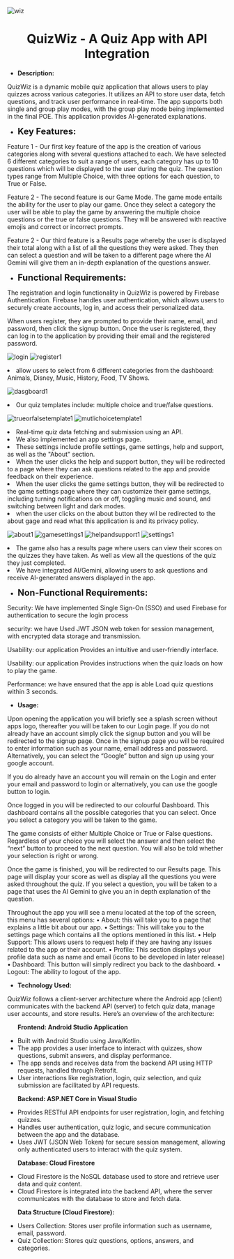 ![wiz](https://github.com/user-attachments/assets/ec6a29ea-fcfd-4775-a31d-bc0d6e0fd34a)

<div style="text-align: center;">
    <h1>QuizWiz - A Quiz App with API Integration</h1>
</div>

<ul><li><strong>Description:</strong></li></ul>
<p>QuizWiz is a dynamic mobile quiz application that allows users to play quizzes across various categories. It utilizes an API to store user data, fetch questions, and track user performance in real-time. The app supports both single and group play modes, with the group play mode being implemented in the final POE. This application provides AI-generated explanations.</p>

<ul><li><strong style="font-size: 20px;">Key Features:</strong></li></ul>
<p>Feature 1 - Our first key feature of the app is the creation of various categories along with several questions attached to each. We have selected 6 different categories to suit a range of users, each category has up to 10 questions which will be displayed to the user during the quiz. The question types range from Multiple Choice, with three options for each question, to True or False.</p>

<p>Feature 2 - The second feature is our Game Mode. The game mode entails the ability for the user to play our game. Once they select a category the user will be able to play the game by answering the multiple choice questions or the true or false questions. They will be answered with reactive emojis and correct or incorrect prompts.</p>

<p>Feature 2 - Our third feature is a Results page whereby the user is displayed their total along with a list of all the questions they were asked. They then can select a question and will be taken to a different page where the AI Gemini will give them an in-depth explanation of the questions answer.</p>

<ul><li><strong style="font-size: 20px;">Functional Requirements:</strong></li></ul>




<p>The registration and login functionality in QuizWiz is powered by Firebase Authentication. Firebase handles user authentication, which allows users to securely create accounts, log in, and access their personalized data.</p>

<p>When users register, they are prompted to provide their name, email, and password, then click the signup button. Once the user is registered, they can log in to the application by providing their email and the registered password.</p>



![login](https://github.com/user-attachments/assets/13e8e227-e253-4009-9ba4-a349b085c459)
![register1](https://github.com/user-attachments/assets/6c49e2bc-73f8-4274-9eff-abee873683f6)





 
  <li>allow users to select from 6 different categories from the dashboard: Animals, Disney, Music, History, Food, TV Shows.</li>

 
![dasgboard1](https://github.com/user-attachments/assets/baf8c3e9-11d8-4336-b69c-e30f0dce8a58)





  <li>Our quiz templates include: multiple choice and true/false questions.</li>
  
![trueorfalsetemplate1](https://github.com/user-attachments/assets/feb4bfae-5aae-4f38-82da-6b57ff68c256)
![mutlichoicetemplate1](https://github.com/user-attachments/assets/ac7bab55-fa77-4698-92c2-5bfea7e92d8e)

  
  <li>Real-time quiz data fetching and submission using an API.</li>
  <li>We also implemented an app settings page.</li>
  <li>These settings include profile settings, game settings, help and support, as well as the "About" section.</li>
  <li>When the user clicks the help and support button, they will be redirected to a page where they can ask questions related to the app and provide feedback on their experience.</li>
  <li>When the user clicks the game settings button, they will be redirected to the game settings page where they can customize their game settings, including turning notifications on or off, toggling music and sound, and switching between light and dark modes.</li>
  <li>when the user clicks on the about button  they wil be redirected to the about gage and read what this application is and its privacy policy. </li>

![about1](https://github.com/user-attachments/assets/fa24e4f4-ff3d-4052-b36e-6410d0968076)
![gamesettings1](https://github.com/user-attachments/assets/967f0e4c-8279-4c51-a6a9-be29a2ce32de)
![helpandsupport1](https://github.com/user-attachments/assets/addfa89b-7d0d-429f-a2cc-0fa938f40aae)
![settings1](https://github.com/user-attachments/assets/edbd1a4c-656b-4426-8bcb-1b91508af7ce)


  
  <li>The game also has a results page where users can view their scores on the quizzes they have taken. As well as view all the questions of the quiz they just completed.</li>
  <li>We have integrated AI/Gemini, allowing users to ask questions and receive AI-generated answers displayed in the app.</li>
</ul>
<p> </p>
<ul><li><strong style="font-size: 20px;">Non-Functional Requirements:</strong></li></ul>
<p>Security: We have implemented Single Sign-On (SSO) and used Firebase for authentication to secure the login process</p>
<p>security: we have Used JWT JSON web token for session management, with encrypted data storage and transmission.</p>
<p>Usability: our application Provides an intuitive and user-friendly interface.</p>
<p>Usability: our application Provides instructions when the quiz loads on how to play the game.</p>
<p>Performance: we have ensured that the app is able Load quiz questions within 3 seconds.</p>

<ul><li><strong>Usage:</strong></li></ul>
<p>Upon opening the application you will briefly see a splash screen without apps logo, thereafter you will be taken to our Login page. If you do not already have an account simply click the signup button and you will be redirected to the signup page. Once in the signup page you will be required to enter information such as your name, email address and password. Alternatively, you can select the “Google” button and sign up using your google account. 

If you do already have an account you will remain on the Login and enter your email and password to login or alternatively, you can use the google button to login. 

Once logged in you will be redirected to our colourful Dashboard. This dashboard contains all the possible categories that you can select. Once you select a category you will be taken to the game. 

The game consists of either Multiple Choice or True or False questions. Regardless of your choice you will select the answer and then select the “next” button to proceed to the next question. You will also be told whether your selection is right or wrong.

Once the game is finished, you will be redirected to our Results page. This page will display your score as well as display all the questions you were asked throughout the quiz. If you select a question, you will be taken to a page that uses the AI Gemini to give you an in depth explanation of the question. 

Throughout the app you will see a menu located at the top of the screen, this menu has several options: 
•⁠  ⁠About: this will take you to a page that explains a little bit about our app.
•⁠  ⁠Settings: This will take you to the settings page which contains all the options mentioned in this list. 
•⁠  ⁠Help Support: This allows users to request help if they are having any issues related to the app or their account.
•⁠  Profile: This section displays your profile data such as name and email (icons to be developed in later release)
•⁠  Dashboard: This button will simply redirect you back to the dashboard.
•⁠  Logout: The ability to logout of the app.
</p>

<ul><li><strong>Technology Used:</strong></li></ul>
<p>QuizWiz follows a client-server architecture where the Android app (client) communicates with the backend API (server) to fetch quiz data, manage user accounts, and store results. Here’s an overview of the architecture:</p>

<ul><strong>Frontend: Android Studio Application</strong></ul>
<ul>
  <li>Built with Android Studio using Java/Kotlin.</li>
  <li>The app provides a user interface to interact with quizzes, show questions, submit answers, and display performance.</li>
  <li>The app sends and receives data from the backend API using HTTP requests, handled through Retrofit.</li>
  <li>User interactions like registration, login, quiz selection, and quiz submission are facilitated by API requests.</li>
</ul>

<ul><strong>Backend: ASP.NET Core in Visual Studio</strong></ul>
<ul>
  <li>Provides RESTful API endpoints for user registration, login, and fetching quizzes.</li>
  <li>Handles user authentication, quiz logic, and secure communication between the app and the database.</li>
  <li>Uses JWT (JSON Web Token) for secure session management, allowing only authenticated users to interact with the quiz system.</li>
</ul>

<ul><strong>Database: Cloud Firestore</strong></ul>
<ul>
  <li>Cloud Firestore is the NoSQL database used to store and retrieve user data and quiz content.</li>
  <li>Cloud Firestore is integrated into the backend API, where the server communicates with the database to store and fetch data.</li>
</ul>

<ul><strong>Data Structure (Cloud Firestore):</strong></ul>
<ul>
  <li>Users Collection: Stores user profile information such as username, email, password.</li>
  <li>Quiz Collection: Stores quiz questions, options, answers, and categories.</li>
</ul>
